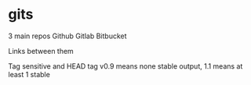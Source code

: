 # gits
3 main repos Github Gitlab Bitbucket

Links between them

Tag sensitive and HEAD tag v0.9 means none stable output, 1.1 means at least 1 stable
